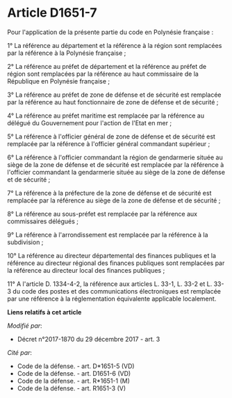 # Article D1651-7

Pour l'application de la présente partie du code en Polynésie française :

1° La référence au département et la référence à la région sont remplacées par la référence à la Polynésie française ;

2° La référence au préfet de département et la référence au préfet de région sont remplacées par la référence au haut
commissaire de la République en Polynésie française ;

3° La référence au préfet de zone de défense et de sécurité est remplacée par la référence au haut fonctionnaire de zone de
défense et de sécurité ;

4° La référence au préfet maritime est remplacée par la référence au délégué du Gouvernement pour l'action de l'Etat en mer ;

5° La référence à l'officier général de zone de défense et de sécurité est remplacée par la référence à l'officier général
commandant supérieur ;

6° La référence à l'officier commandant la région de gendarmerie située au siège de la zone de défense et de sécurité est
remplacée par la référence à l'officier commandant la gendarmerie située au siège de la zone de défense et de sécurité ;

7° La référence à la préfecture de la zone de défense et de sécurité est remplacée par la référence au siège de la zone de
défense et de sécurité ;

8° La référence au sous-préfet est remplacée par la référence aux commissaires délégués ;

9° La référence à l'arrondissement est remplacée par la référence à la subdivision ;

10° La référence au directeur départemental des finances publiques et la référence au directeur régional des finances
publiques sont remplacées par la référence au directeur local des finances publiques ;

11° A l'article D. 1334-4-2, la référence aux articles L. 33-1, L. 33-2 et L. 33-3 du code des postes et des communications
électroniques est remplacée par une référence à la réglementation équivalente applicable localement.

**Liens relatifs à cet article**

_Modifié par_:

  - Décret n°2017-1870 du 29 décembre 2017 - art. 3

_Cité par_:

  - Code de la défense. - art. D*1651-5 (VD)
  - Code de la défense. - art. D1651-6 (VD)
  - Code de la défense. - art. R*1651-1 (M)
  - Code de la défense. - art. R1651-3 (V)
